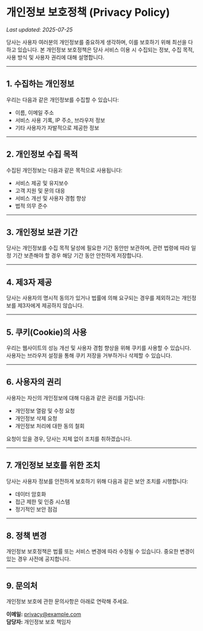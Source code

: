 # 개인정보 보호정책 (Privacy Policy)

_Last updated: 2025-07-25_

당사는 사용자 여러분의 개인정보를 중요하게 생각하며, 이를 보호하기 위해 최선을 다하고 있습니다. 본 개인정보 보호정책은 당사 서비스 이용 시 수집되는 정보, 수집 목적, 사용 방식 및 사용자 권리에 대해 설명합니다.

---

## 1. 수집하는 개인정보

우리는 다음과 같은 개인정보를 수집할 수 있습니다:

- 이름, 이메일 주소
- 서비스 사용 기록, IP 주소, 브라우저 정보
- 기타 사용자가 자발적으로 제공한 정보

---

## 2. 개인정보 수집 목적

수집된 개인정보는 다음과 같은 목적으로 사용됩니다:

- 서비스 제공 및 유지보수
- 고객 지원 및 문의 대응
- 서비스 개선 및 사용자 경험 향상
- 법적 의무 준수

---

## 3. 개인정보 보관 기간

당사는 개인정보를 수집 목적 달성에 필요한 기간 동안만 보관하며, 관련 법령에 따라 일정 기간 보존해야 할 경우 해당 기간 동안 안전하게 저장합니다.

---

## 4. 제3자 제공

당사는 사용자의 명시적 동의가 있거나 법률에 의해 요구되는 경우를 제외하고는 개인정보를 제3자에게 제공하지 않습니다.

---

## 5. 쿠키(Cookie)의 사용

우리는 웹사이트의 성능 개선 및 사용자 경험 향상을 위해 쿠키를 사용할 수 있습니다. 사용자는 브라우저 설정을 통해 쿠키 저장을 거부하거나 삭제할 수 있습니다.

---

## 6. 사용자의 권리

사용자는 자신의 개인정보에 대해 다음과 같은 권리를 가집니다:

- 개인정보 열람 및 수정 요청
- 개인정보 삭제 요청
- 개인정보 처리에 대한 동의 철회

요청이 있을 경우, 당사는 지체 없이 조치를 취하겠습니다.

---

## 7. 개인정보 보호를 위한 조치

당사는 사용자 정보를 안전하게 보호하기 위해 다음과 같은 보안 조치를 시행합니다:

- 데이터 암호화
- 접근 제한 및 인증 시스템
- 정기적인 보안 점검

---

## 8. 정책 변경

개인정보 보호정책은 법률 또는 서비스 변경에 따라 수정될 수 있습니다. 중요한 변경이 있는 경우 사전에 공지합니다.

---

## 9. 문의처

개인정보 보호에 관한 문의사항은 아래로 연락해 주세요.

**이메일:** privacy@example.com  
**담당자:** 개인정보 보호 책임자
